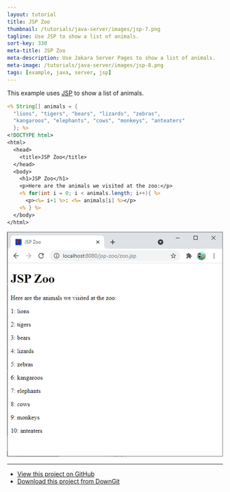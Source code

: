 ```yaml
---
layout: tutorial
title: JSP Zoo
thumbnail: /tutorials/java-server/images/jsp-7.png
tagline: Use JSP to show a list of animals.
sort-key: 330
meta-title: JSP Zoo
meta-description: Use Jakara Server Pages to show a list of animals.
meta-image: /tutorials/java-server/images/jsp-8.png
tags: [example, java, server, jsp]
---
```


This example uses [JSP](/tutorials/java-server/jsp) to show a list of animals.

```jsp
<% String[] animals = {
  "lions", "tigers", "bears", "lizards", "zebras",
  "kangaroos", "elephants", "cows", "monkeys", "anteaters"
  }; %>
<!DOCTYPE html>
<html>
  <head>
    <title>JSP Zoo</title>
  </head>
  <body>
    <h1>JSP Zoo</h1>
    <p>Here are the animals we visited at the zoo:</p>
    <% for(int i = 0; i < animals.length; i++){ %>
      <p><%= i+1 %>: <%= animals[i] %></p>
    <% } %>
  </body>
</html>
```

![list of animals](/tutorials/java-server/images/jsp-4.png)

---

- [View this project on GitHub](https://github.com/KevinWorkman/HappyCoding/tree/gh-pages/examples/java-server/java-server-example-projects/jsp-zoo)
- [Download this project from DownGit](https://downgit.github.io/#/home?url=https://github.com/KevinWorkman/HappyCoding/tree/gh-pages/examples/java-server/java-server-example-projects/jsp-zoo)